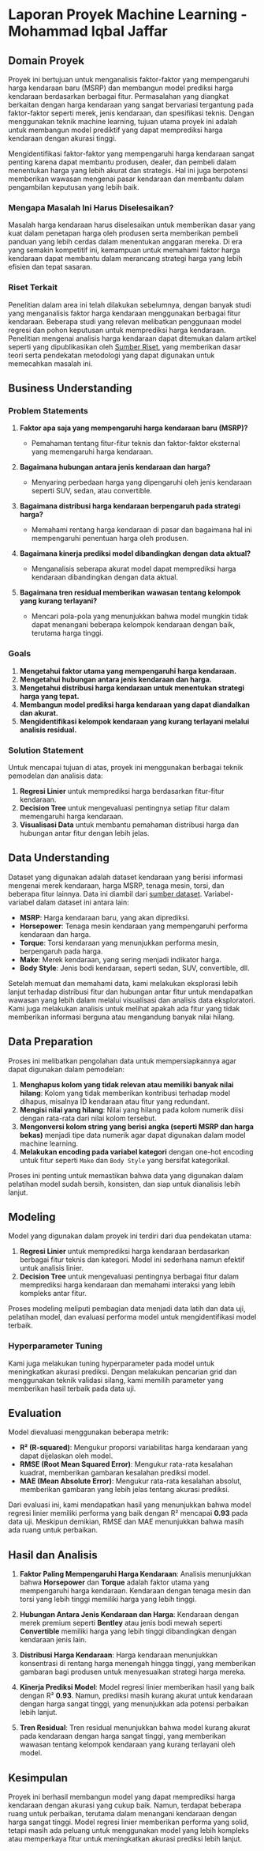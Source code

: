 # Laporan Proyek Machine Learning - Mohammad Iqbal Jaffar

## Domain Proyek

Proyek ini bertujuan untuk menganalisis faktor-faktor yang mempengaruhi harga kendaraan baru (MSRP) dan membangun model prediksi harga kendaraan berdasarkan berbagai fitur. Permasalahan yang diangkat berkaitan dengan harga kendaraan yang sangat bervariasi tergantung pada faktor-faktor seperti merek, jenis kendaraan, dan spesifikasi teknis. Dengan menggunakan teknik machine learning, tujuan utama proyek ini adalah untuk membangun model prediktif yang dapat memprediksi harga kendaraan dengan akurasi tinggi.

Mengidentifikasi faktor-faktor yang mempengaruhi harga kendaraan sangat penting karena dapat membantu produsen, dealer, dan pembeli dalam menentukan harga yang lebih akurat dan strategis. Hal ini juga berpotensi memberikan wawasan mengenai pasar kendaraan dan membantu dalam pengambilan keputusan yang lebih baik.

### Mengapa Masalah Ini Harus Diselesaikan?
Masalah harga kendaraan harus diselesaikan untuk memberikan dasar yang kuat dalam penetapan harga oleh produsen serta memberikan pembeli panduan yang lebih cerdas dalam menentukan anggaran mereka. Di era yang semakin kompetitif ini, kemampuan untuk memahami faktor harga kendaraan dapat membantu dalam merancang strategi harga yang lebih efisien dan tepat sasaran.

### Riset Terkait
Penelitian dalam area ini telah dilakukan sebelumnya, dengan banyak studi yang menganalisis faktor harga kendaraan menggunakan berbagai fitur kendaraan. Beberapa studi yang relevan melibatkan penggunaan model regresi dan pohon keputusan untuk memprediksi harga kendaraan. Penelitian mengenai analisis harga kendaraan dapat ditemukan dalam artikel seperti yang dipublikasikan oleh [Sumber Riset](https://unars.ac.id/ojs/index.php/cermin_unars/article/view/529), yang memberikan dasar teori serta pendekatan metodologi yang dapat digunakan untuk memecahkan masalah ini.

## Business Understanding

### Problem Statements
1. **Faktor apa saja yang mempengaruhi harga kendaraan baru (MSRP)?**
   - Pemahaman tentang fitur-fitur teknis dan faktor-faktor eksternal yang memengaruhi harga kendaraan.
   
2. **Bagaimana hubungan antara jenis kendaraan dan harga?**
   - Menyaring perbedaan harga yang dipengaruhi oleh jenis kendaraan seperti SUV, sedan, atau convertible.

3. **Bagaimana distribusi harga kendaraan berpengaruh pada strategi harga?**
   - Memahami rentang harga kendaraan di pasar dan bagaimana hal ini mempengaruhi penentuan harga oleh produsen.

4. **Bagaimana kinerja prediksi model dibandingkan dengan data aktual?**
   - Menganalisis seberapa akurat model dapat memprediksi harga kendaraan dibandingkan dengan data aktual.

5. **Bagaimana tren residual memberikan wawasan tentang kelompok yang kurang terlayani?**
   - Mencari pola-pola yang menunjukkan bahwa model mungkin tidak dapat menangani beberapa kelompok kendaraan dengan baik, terutama harga tinggi.

### Goals
1. **Mengetahui faktor utama yang mempengaruhi harga kendaraan.**
2. **Mengetahui hubungan antara jenis kendaraan dan harga.**
3. **Mengetahui distribusi harga kendaraan untuk menentukan strategi harga yang tepat.**
4. **Membangun model prediksi harga kendaraan yang dapat diandalkan dan akurat.**
5. **Mengidentifikasi kelompok kendaraan yang kurang terlayani melalui analisis residual.**

### Solution Statement
Untuk mencapai tujuan di atas, proyek ini menggunakan berbagai teknik pemodelan dan analisis data:
1. **Regresi Linier** untuk memprediksi harga berdasarkan fitur-fitur kendaraan.
2. **Decision Tree** untuk mengevaluasi pentingnya setiap fitur dalam memengaruhi harga kendaraan.
3. **Visualisasi Data** untuk membantu pemahaman distribusi harga dan hubungan antar fitur dengan lebih jelas.

## Data Understanding

Dataset yang digunakan adalah dataset kendaraan yang berisi informasi mengenai merek kendaraan, harga MSRP, tenaga mesin, torsi, dan beberapa fitur lainnya. Data ini diambil dari [sumber dataset](https://github.com/Pitsillides91/python_2025/blob/main/6.Python_Reg_ml_model/car_data.csv). Variabel-variabel dalam dataset ini antara lain:
- **MSRP**: Harga kendaraan baru, yang akan diprediksi.
- **Horsepower**: Tenaga mesin kendaraan yang mempengaruhi performa kendaraan dan harga.
- **Torque**: Torsi kendaraan yang menunjukkan performa mesin, berpengaruh pada harga.
- **Make**: Merek kendaraan, yang sering menjadi indikator harga.
- **Body Style**: Jenis bodi kendaraan, seperti sedan, SUV, convertible, dll.

Setelah memuat dan memahami data, kami melakukan eksplorasi lebih lanjut terhadap distribusi fitur dan hubungan antar fitur untuk mendapatkan wawasan yang lebih dalam melalui visualisasi dan analisis data eksploratori. Kami juga melakukan analisis untuk melihat apakah ada fitur yang tidak memberikan informasi berguna atau mengandung banyak nilai hilang.

## Data Preparation

Proses ini melibatkan pengolahan data untuk mempersiapkannya agar dapat digunakan dalam pemodelan:
1. **Menghapus kolom yang tidak relevan atau memiliki banyak nilai hilang**: Kolom yang tidak memberikan kontribusi terhadap model dihapus, misalnya ID kendaraan atau fitur yang redundant.
2. **Mengisi nilai yang hilang**: Nilai yang hilang pada kolom numerik diisi dengan rata-rata dari nilai kolom tersebut.
3. **Mengonversi kolom string yang berisi angka (seperti MSRP dan harga bekas)** menjadi tipe data numerik agar dapat digunakan dalam model machine learning.
4. **Melakukan encoding pada variabel kategori** dengan one-hot encoding untuk fitur seperti `Make` dan `Body Style` yang bersifat kategorikal.

Proses ini penting untuk memastikan bahwa data yang digunakan dalam pelatihan model sudah bersih, konsisten, dan siap untuk dianalisis lebih lanjut.

## Modeling

Model yang digunakan dalam proyek ini terdiri dari dua pendekatan utama:
1. **Regresi Linier** untuk memprediksi harga kendaraan berdasarkan berbagai fitur teknis dan kategori. Model ini sederhana namun efektif untuk analisis linier.
2. **Decision Tree** untuk mengevaluasi pentingnya berbagai fitur dalam memprediksi harga kendaraan dan memahami interaksi yang lebih kompleks antar fitur.

Proses modeling meliputi pembagian data menjadi data latih dan data uji, pelatihan model, dan evaluasi performa model untuk mengidentifikasi model terbaik.

### Hyperparameter Tuning
Kami juga melakukan tuning hyperparameter pada model untuk meningkatkan akurasi prediksi. Dengan melakukan pencarian grid dan menggunakan teknik validasi silang, kami memilih parameter yang memberikan hasil terbaik pada data uji.

## Evaluation

Model dievaluasi menggunakan beberapa metrik:
- **R² (R-squared)**: Mengukur proporsi variabilitas harga kendaraan yang dapat dijelaskan oleh model.
- **RMSE (Root Mean Squared Error)**: Mengukur rata-rata kesalahan kuadrat, memberikan gambaran kesalahan prediksi model.
- **MAE (Mean Absolute Error)**: Mengukur rata-rata kesalahan absolut, memberikan gambaran yang lebih jelas tentang akurasi prediksi.

Dari evaluasi ini, kami mendapatkan hasil yang menunjukkan bahwa model regresi linier memiliki performa yang baik dengan R² mencapai **0.93** pada data uji. Meskipun demikian, RMSE dan MAE menunjukkan bahwa masih ada ruang untuk perbaikan.

## Hasil dan Analisis

1. **Faktor Paling Mempengaruhi Harga Kendaraan**: Analisis menunjukkan bahwa **Horsepower** dan **Torque** adalah faktor utama yang mempengaruhi harga kendaraan. Kendaraan dengan tenaga mesin dan torsi yang lebih tinggi memiliki harga yang lebih tinggi.
   
2. **Hubungan Antara Jenis Kendaraan dan Harga**: Kendaraan dengan merek premium seperti **Bentley** atau jenis bodi mewah seperti **Convertible** memiliki harga yang lebih tinggi dibandingkan dengan kendaraan jenis lain.

3. **Distribusi Harga Kendaraan**: Harga kendaraan menunjukkan konsentrasi di rentang harga menengah hingga tinggi, yang memberikan gambaran bagi produsen untuk menyesuaikan strategi harga mereka.

4. **Kinerja Prediksi Model**: Model regresi linier memberikan hasil yang baik dengan R² **0.93**. Namun, prediksi masih kurang akurat untuk kendaraan dengan harga sangat tinggi, yang menunjukkan ada potensi perbaikan lebih lanjut.

5. **Tren Residual**: Tren residual menunjukkan bahwa model kurang akurat pada kendaraan dengan harga sangat tinggi, yang memberikan wawasan tentang kelompok kendaraan yang kurang terlayani oleh model.

## Kesimpulan

Proyek ini berhasil membangun model yang dapat memprediksi harga kendaraan dengan akurasi yang cukup baik. Namun, terdapat beberapa ruang untuk perbaikan, terutama dalam menangani kendaraan dengan harga sangat tinggi. Model regresi linier memberikan performa yang solid, tetapi masih ada peluang untuk menggunakan model yang lebih kompleks atau memperkaya fitur untuk meningkatkan akurasi prediksi lebih lanjut.



